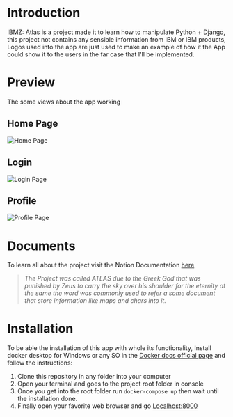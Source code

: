 # Introduction
IBMZ: Atlas is a project made it to learn how to manipulate Python + Django, this project not contains any sensible information from IBM or IBM products, Logos used into the app are just used to make an example of how it the App could show it to the users in the far case that I'll be implemented.

# Preview
The some views about the app working
## Home Page
![Home Page](https://res.cloudinary.com/tegdv97/image/upload/v1597445655/localhost_8000_account_home_v1vbez.png)
## Login
![Login Page](https://res.cloudinary.com/tegdv97/image/upload/v1595635543/localhost_8000_login__dscevg.png)
## Profile
![Profile Page](https://res.cloudinary.com/tegdv97/image/upload/v1597445690/localhost_8000_account_profile_soiebk.png)

# Documents
To learn all about the project visit the Notion Documentation [here](https://www.notion.so/IBM-Z-Project-Atlas-9aac5e61a22b4e9a81db7a87a948bb1e)
> *The Project was called ATLAS due to the Greek God that was punished by Zeus to carry the sky over his shoulder  for the eternity at the same the word was commonly used to refer a some document that store information like maps and chars into it.*

# Installation

To be able the installation of this app with whole its functionality, Install docker desktop for Windows or any SO in the [Docker docs official page](https://docs.docker.com/docker-for-windows/install/) and follow the instructions:

 1. Clone this repository in any folder into your computer
 2. Open your terminal and goes to the project root folder in console
 3. Once you get into the root folder run `docker-compose up` then wait until the installation done.
 4. Finally open your favorite web browser and go [Localhost:8000](localhost:8000)

